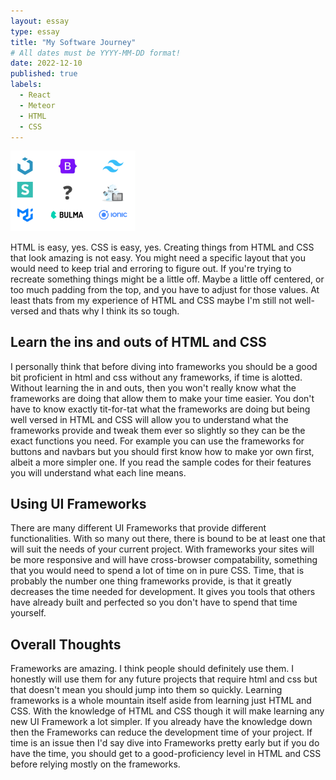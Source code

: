```yaml
---
layout: essay
type: essay
title: "My Software Journey"
# All dates must be YYYY-MM-DD format!
date: 2022-12-10
published: true
labels:
  - React
  - Meteor
  - HTML
  - CSS
---
```

<img width="200px" class="rounded float-start pe-4" src="../img/frameworks/frameworks.png">

HTML is easy, yes.  CSS is easy, yes.  Creating things from HTML and CSS that look amazing is not easy.  You might need a specific layout that you would need to keep trial and erroring to figure out.  If you're trying to recreate something things might be a little off.  Maybe a little off centered, or too much padding from the top, and you have to adjust for those values.  At least thats from my experience of HTML and CSS maybe I'm still not well-versed and thats why I think its so tough.

## Learn the ins and outs of HTML and CSS
  
  I personally think that before diving into frameworks you should be a good bit proficient in html and css without any frameworks, if time is alotted.  Without learning the in and outs, then you won't really know what the frameworks are doing that allow them to make your time easier.  You don't have to know exactly tit-for-tat what the frameworks are doing but being well versed in HTML and CSS will allow you to understand what the frameworks provide and tweak them ever so slightly so they can be the exact functions you need.  For example you can use the frameworks for buttons and navbars but you should first know how to make yor own first, albeit a more simpler one.  If you read the sample codes for their features you will understand what each line means.
  
## Using UI Frameworks
  There are many different UI Frameworks that provide different functionalities.  With so many out there, there is bound to be at least one that will suit the needs of your current project.  With frameworks your sites will be more responsive and will have cross-browser compatability, something that you would need to spend a lot of time on in pure CSS.  Time, that is probably the number one thing frameworks provide, is that it greatly decreases the time needed for development.  It gives you tools that others have already built and perfected so you don't have to spend that time yourself.
  
## Overall Thoughts
  Frameworks are amazing.  I think people should definitely use them.  I honestly will use them for any future projects that require html and css but that doesn't mean you should jump into them so quickly.  Learning frameworks is a whole mountain itself aside from learning just HTML and CSS.  With the knowledge of HTML and CSS though it will make learning any new UI Framework a lot simpler.  If you already have the knowledge down then the Frameworks can reduce the development time of your project.  If time is an issue then I'd say dive into Frameworks pretty early but if you do have the time, you should get to a good-proficiency level in HTML and CSS before relying mostly on the frameworks.
